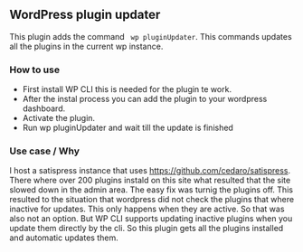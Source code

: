 ## WordPress plugin updater
This plugin adds the command ` wp pluginUpdater`. 
This commands updates all the plugins in the current wp instance.

### How to use 
- First install WP CLI this is needed for the plugin te work.
- After the instal process you can add the plugin to your wordpress dashboard.
- Activate the plugin.
- Run wp pluginUpdater and wait till the update is finished

### Use case / Why
I host a satispress instance that uses https://github.com/cedaro/satispress. 
There where over 200 plugins instald on this site what resulted that the site slowed down in the admin area.
The easy fix was turnig the plugins off. This resulted to the situation that wordpress did not check the plugins that where inactive for updates. This only happens when they are active.
So that was also not an option. But WP CLI supports updating inactive plugins when you update them directly by the cli. 
So this plugin gets all the plugins installed and automatic updates them.